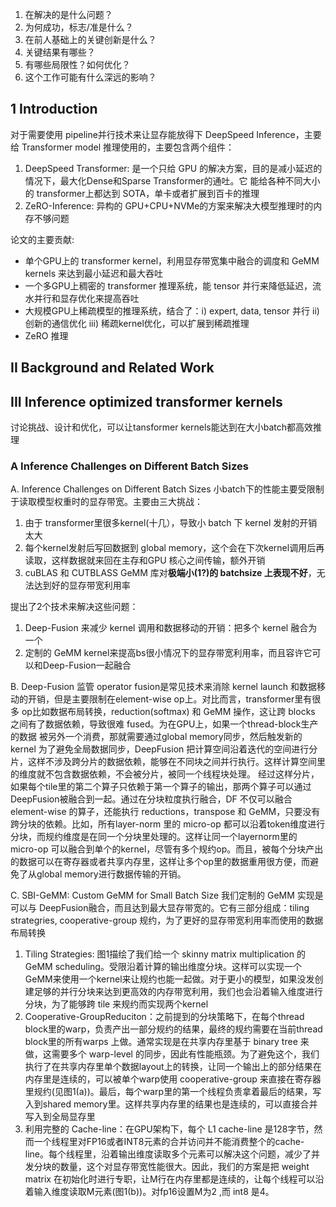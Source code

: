 1. 在解决的是什么问题？
2. 为何成功，标志/准是什么？
3. 在前人基础上的关键创新是什么？
4. 关键结果有哪些？
5. 有哪些局限性？如何优化？
6. 这个工作可能有什么深远的影响？

## 1 Introduction
对于需要使用 pipeline并行技术来让显存能放得下
DeepSpeed Inference，主要给 Transformer model 推理使用的，主要包含两个组件：

1. DeepSpeed Transformer: 是一个只给 GPU 的解决方案，目的是减小延迟的情况下，最大化Dense和Sparse Transformer的通吐。它
能给各种不同大小的 transformer上都达到 SOTA，单卡或者扩展到百卡的推理
2. ZeRO-Inference: 异构的 GPU+CPU+NVMe的方案来解决大模型推理时的内存不够问题

论文的主要贡献:
* 单个GPU上的 transformer kernel，利用显存带宽集中融合的调度和 GeMM kernels 来达到最小延迟和最大吞吐
* 一个多GPU上稠密的 transformer 推理系统，能 tensor 并行来降低延迟，流水并行和显存优化来提高吞吐
* 大规模GPU上稀疏模型的推理系统，结合了：i) expert, data, tensor 并行 ii)创新的通信优化 iii) 稀疏kernel优化，可以扩展到稀疏推理
* ZeRO 推理
## II Background and Related Work

## III Inference optimized transformer kernels
讨论挑战、设计和优化，可以让tansformer kernels能达到在大小batch都高效推理

### A Inference Challenges on Different Batch Sizes

A. Inference Challenges on Different Batch Sizes
小batch下的性能主要受限制于读取模型权重时的显存带宽。主要由三大挑战：

1. 由于 transformer里很多kernel(十几），导致小 batch 下 kernel 发射的开销太大
2. 每个kernel发射后写回数据到 global memory，这个会在下次kernel调用后再读取，这样数据就来回在主存和GPU 核心之间传输，额外开销
3. cuBLAS 和 CUTBLASS GeMM 库对**极端小(1?)的 batchsize 上表现不好**，无法达到好的显存带宽利用率

提出了2个技术来解决这些问题：

1. Deep-Fusion 来减少 kernel 调用和数据移动的开销：把多个 kernel 融合为一个
2. 定制的 GeMM kernel来提高bs很小情况下的显存带宽利用率，而且容许它可以和Deep-Fusion一起融合

B. Deep-Fusion
监管 operator fusion是常见技术来消除 kernel launch 和数据移动的开销，但是主要限制在element-wise op上。对比而言，transformer里有很多
op比如数据布局转换，reduction(softmax) 和 GeMM 操作，这让跨 blocks 之间有了数据依赖，导致很难 fused。为在GPU上，如果一个thread-block生产的数据
被另外一个消费，那就需要通过global memory同步，然后触发新的kernel
为了避免全局数据同步，DeepFusion 把计算空间沿着迭代的空间进行分片，这样不涉及跨分片的数据依赖，能够在不同块之间并行执行。这样计算空间里的维度就不包含数据依赖，不会被分片，被同一个线程块处理。
经过这样分片，如果每个tile里的第二个算子只依赖于第一个算子的输出，那两个算子可以通过DeepFusion被融合到一起。通过在分块粒度执行融合，DF 不仅可以融合 element-wise 的算子，还能执行 reductions，transpose 和 GeMM，只要没有跨分块的依赖。比如，所有layer-norm 里的 micro-op 都可以沿着token维度进行分块，而规约维度是在同一个分块里处理的。这样让同一个layernorm里的 micro-op 可以融合到单个的kernel，尽管有多个规约op。而且，被每个分块产出的数据可以在寄存器或者共享内存里，这样让多个op里的数据重用很方便，而避免了从global memory进行数据传输的开销。

C. SBI-GeMM: Custom GeMM for Small Batch Size
我们定制的 GeMM 实现是可以与 DeepFusion融合，而且达到最大显存带宽的。它有三部分组成：tiling strategries, cooperative-group 规约，为了更好的显存带宽利用率而使用的数据布局转换

1. Tiling Strategies: 图1描绘了我们给一个 skinny matrix multiplication 的 GeMM scheduling。受限沿着计算的输出维度分块。这样可以实现一个GeMM来使用一个kernel来让规约也能一起做。对于更小的模型，如果没发创建足够的并行分块来达到更高效的内存带宽利用，我们也会沿着输入维度进行分块，为了能够跨 tile 来规约而实现两个kernel
2. Cooperative-GroupReduciton：之前提到的分块策略下，在每个thread block里的warp，负责产出一部分规约的结果，最终的规约需要在当前thread block里的所有warps 上做。通常实现是在共享内存里基于 binary tree 来做，这需要多个 warp-level 的同步，因此有性能瓶颈。为了避免这个，我们执行了在共享内存里单个数据layout上的转换，让同一个输出上的部分结果在内存里是连续的，可以被单个warp使用 cooperative-group 来直接在寄存器里规约(见图1(a))。最后，每个warp里的第一个线程负责拿着最后的结果，写入到shared memory里。这样共享内存里的结果也是连续的，可以直接合并写入到全局显存里
3. 利用完整的 Cache-line：在GPU架构下，每个 L1 cache-line 是128字节，然而一个线程里对FP16或者INT8元素的合并访问并不能消费整个的cache-line。每个线程里，沿着输出维度读取多个元素可以解决这个问题，减少了并发分块的数量，这个对显存带宽性能很大。因此，我们的方案是把 weight matrix 在初始化时进行专职，让M行在内存里都是连续的，让每个线程可以沿着输入维度读取M元素(图1(b))。对fp16设置M为2 ,而 int8 是4。
